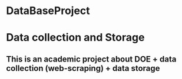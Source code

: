 # DataBaseProject
<h1>Data collection	and	Storage </h1>
<h2>This is an academic project about DOE + data collection (web-scraping) + data storage </h2>
